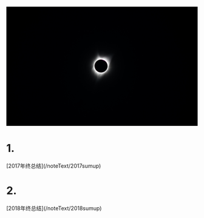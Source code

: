 


![](/pic/image1.jpg )




<h1>1.</h1>[2017年终总结](/noteText/2017sumup)
<h1>2.</h1>[2018年终总结](/noteText/2018sumup)



